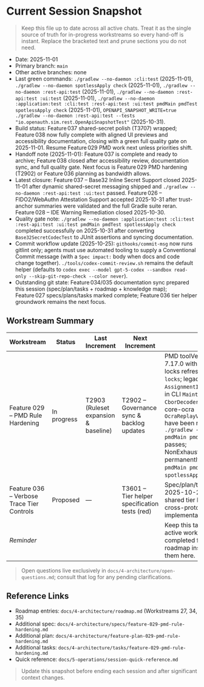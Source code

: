 # Current Session Snapshot

> Keep this file up to date across all active chats. Treat it as the single source of truth for in-progress workstreams so every hand-off is instant. Replace the bracketed text and prune sections you do not need.

- Date: 2025-11-01
- Primary branch: `main`
- Other active branches: none
- Last green commands: `./gradlew --no-daemon :cli:test` (2025-11-01), `./gradlew --no-daemon spotlessApply check` (2025-11-01), `./gradlew --no-daemon :rest-api:test` (2025-11-01), `./gradlew --no-daemon :rest-api:test :ui:test` (2025-11-01), `./gradlew --no-daemon :application:test :cli:test :rest-api:test :ui:test pmdMain pmdTest spotlessApply check` (2025-11-01), `OPENAPI_SNAPSHOT_WRITE=true ./gradlew --no-daemon :rest-api:test --tests "io.openauth.sim.rest.OpenApiSnapshotTest"` (2025-10-31).
- Build status: Feature 037 shared-secret polish (T3707) wrapped; Feature 038 now fully complete with aligned UI previews and accessibility documentation, closing with a green full quality gate on 2025-11-01. Resume Feature 029 PMD work next unless priorities shift.
- Handoff note (2025-11-01): Feature 037 is complete and ready to archive; Feature 038 closed after accessibility review, documentation sync, and full quality gate. Next focus is Feature 029 PMD hardening (T2902) or Feature 036 planning as bandwidth allows.
- Latest closure: Feature 037 – Base32 Inline Secret Support closed 2025-11-01 after dynamic shared-secret messaging shipped and `./gradlew --no-daemon :rest-api:test :ui:test` passed. Feature 026 – FIDO2/WebAuthn Attestation Support accepted 2025-10-31 after trust-anchor summaries were validated and the full Gradle suite reran. Feature 028 – IDE Warning Remediation closed 2025-10-30.
- Quality gate note: `./gradlew --no-daemon :application:test :cli:test :rest-api:test :ui:test pmdMain pmdTest spotlessApply check` completed successfully on 2025-10-31 after converting `Base32SecretCodecTest` to JUnit assertions and syncing documentation.
- Commit workflow update (2025-10-25): `githooks/commit-msg` now runs gitlint only; agents must use automated tooling to supply a Conventional Commit message (with a `Spec impact:` body when docs and code change together). `./tools/codex-commit-review.sh` remains the default helper (defaults to `codex exec --model gpt-5-codex --sandbox read-only --skip-git-repo-check --color never`).
- Outstanding git state: Feature 034/035 documentation sync prepared this session (spec/plan/tasks + roadmap + knowledge map); Feature 027 specs/plans/tasks marked complete; Feature 036 tier helper groundwork remains the next focus.

## Workstream Summary
| Workstream | Status | Last Increment | Next Increment | Notes |
|------------|--------|----------------|----------------|-------|
| Feature 029 – PMD Rule Hardening | In progress | T2903 (Ruleset expansion & baseline) | T2902 – Governance sync & backlog updates | PMD toolVersion bumped to 7.17.0 with dependency locks refreshed via `--write-locks`; legacy `AssignmentInOperand` findings in CLI `MaintenanceCli`, core `CborDecoder`/`SimpleJson`, and core-ocra `OcraReplayVerifierBenchmark` have been refactored and `./gradlew --no-daemon pmdMain pmdTest` now passes; NonExhaustiveSwitch added permanently with green `pmdMain pmdTest` + `spotlessApply check`. |
| Feature 036 – Verbose Trace Tier Controls | Proposed | — | T3601 – Tier helper specification tests (red) | Spec/plan/tasks drafted 2025-10-25 to deliver shared tier helper and cross-protocol tagging; implementation yet to begin. |
| _Reminder_ |  |  |  | Keep this table limited to active workstreams; move completed features to the roadmap instead of tracking them here. |

> Open questions live exclusively in `docs/4-architecture/open-questions.md`; consult that log for any pending clarifications.

## Reference Links
- Roadmap entries: `docs/4-architecture/roadmap.md` (Workstreams 27, 34, 35)
- Additional spec: `docs/4-architecture/specs/feature-029-pmd-rule-hardening.md`
- Additional plan: `docs/4-architecture/feature-plan-029-pmd-rule-hardening.md`
- Additional tasks: `docs/4-architecture/tasks/feature-029-pmd-rule-hardening.md`
- Quick reference: `docs/5-operations/session-quick-reference.md`

> Update this snapshot before ending each session and after significant context changes.
